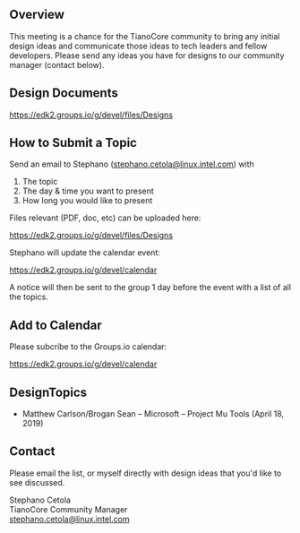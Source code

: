 ## Overview
This meeting is a chance for the TianoCore community to bring any initial design ideas and communicate those ideas to tech leaders and fellow developers. Please send any ideas you have for designs to our community manager (contact below).

## Design Documents
https://edk2.groups.io/g/devel/files/Designs

## How to Submit a Topic
Send an email to Stephano (stephano.cetola@linux.intel.com) with
  
1. The topic  
2. The day & time you want to present  
3. How long you would like to present
  
Files relevant (PDF, doc, etc) can be uploaded here:
  
https://edk2.groups.io/g/devel/files/Designs

Stephano will update the calendar event:

https://edk2.groups.io/g/devel/calendar
  
A notice will then be sent to the group 1 day before the event with a list of all the topics.

## Add to Calendar
Please subcribe to the Groups.io calendar:  
  
https://edk2.groups.io/g/devel/calendar


## DesignTopics
- Matthew Carlson/Brogan Sean – Microsoft – Project Mu Tools (April 18, 2019)

## Contact
Please email the list, or myself directly with design ideas that you'd like to see discussed.

Stephano Cetola  
TianoCore Community Manager  
stephano.cetola@linux.intel.com    